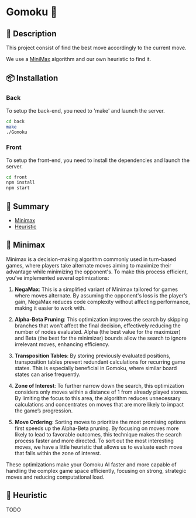 # Gomoku 🧮

## 📝 Description

This project consist of find the best move accordingly to the current move.

We use a [MiniMax](https://en.wikipedia.org/wiki/Minimax) algorithm and our own heuristic to find it.

## 📦 Installation

### Back

To setup the back-end, you need to 'make' and launch the server.

```bash
cd back
make
./Gomoku
```

### Front

To setup the front-end, you need to install the dependencies and launch the server.

```bash
cd front
npm install
npm start
```

## 📑 Summary

- [Minimax](#-data-analysis)
- [Heuristic](#-heuristic)

## 🔭 Minimax

Minimax is a decision-making algorithm commonly used in turn-based games, where players take alternate moves aiming to maximize their advantage while minimizing the opponent's. To make this process efficient, you've implemented several optimizations:

1. **NegaMax**: This is a simplified variant of Minimax tailored for games where moves alternate. By assuming the opponent's loss is the player’s gain, NegaMax reduces code complexity without affecting performance, making it easier to work with.

2. **Alpha-Beta Pruning**: This optimization improves the search by skipping branches that won’t affect the final decision, effectively reducing the number of nodes evaluated. Alpha (the best value for the maximizer) and Beta (the best for the minimizer) bounds allow the search to ignore irrelevant moves, enhancing efficiency.

3. **Transposition Tables**: By storing previously evaluated positions, transposition tables prevent redundant calculations for recurring game states. This is especially beneficial in Gomoku, where similar board states can arise frequently.

4. **Zone of Interest**: To further narrow down the search, this optimization considers only moves within a distance of 1 from already played stones. By limiting the focus to this area, the algorithm reduces unnecessary calculations and concentrates on moves that are more likely to impact the game’s progression.

4. **Move Ordering**: Sorting moves to prioritize the most promising options first speeds up the Alpha-Beta pruning. By focusing on moves more likely to lead to favorable outcomes, this technique makes the search process faster and more directed. To sort out the most interesting moves, we have a little heuristic that allows us to evaluate each move that falls within the zone of interest.

These optimizations make your Gomoku AI faster and more capable of handling the complex game space efficiently, focusing on strong, strategic moves and reducing computational load.

## 🧠 Heuristic

TODO
